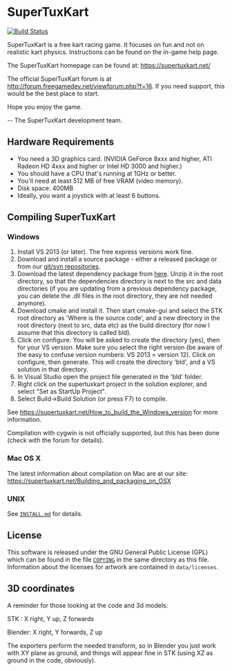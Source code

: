 # SuperTuxKart
[![Build Status](https://travis-ci.org/supertuxkart/stk-code.png?branch=master)](https://travis-ci.org/supertuxkart/stk-code)

SuperTuxKart is a free kart racing game. It focuses on fun and not on realistic kart physics. Instructions can be found on the in-game help page.

The SuperTuxKart homepage can be found at: <https://supertuxkart.net/>

The official SuperTuxKart forum is at <http://forum.freegamedev.net/viewforum.php?f=16>. If you need support, this would be the best place to start.

Hope you enjoy the game.

-- The SuperTuxKart development team.

## Hardware Requirements
* You need a 3D graphics card. (NVIDIA GeForce 8xxx and higher, ATI Radeon HD 4xxx and higher or Intel HD 3000 and higher.)
* You should have a CPU that's running at 1GHz or better.
* You'll need at least 512 MB of free VRAM (video memory).
* Disk space: 400MB
* Ideally, you want a joystick with at least 6 buttons.

## Compiling SuperTuxKart

### Windows
1. Install VS 2013 (or later). The free express versions work fine.
2. Download and install a source package - either a released package or from our [git/svn repositories](https://supertuxkart.net/Source_control).
3. Download the latest dependency package from [here](https://sourceforge.net/projects/supertuxkart/files/SuperTuxKart%20Dependencies/Windows/). Unzip it in the root directory, so that the dependencies directory is next to the src and data directories (if you are updating from a previous dependency package, you can delete the .dll files in the root directory, they are not needed anymore).
4. Download cmake and install it. Then start cmake-gui and select the STK root directory as 'Where is the source code', and a new directory in the root directory (next to src, data etc) as the build directory (for now I assume that this directory is called bld).
5. Click on configure. You will be asked to create the directory (yes), then for your VS version. Make sure you select the right version (be aware of the easy to confuse version numbers: VS 2013 = version 12). Click on configure, then generate. This will create the directory 'bld', and a VS solution in that directory.
6. In Visual Studio open the project file generated in the 'bld' folder.
7. Right click on the supertuxkart project in the solution explorer, and select "Set as StartUp Project".
8. Select Build->Build Solution (or press F7) to compile.

See <https://supertuxkart.net/How_to_build_the_Windows_version> for more information.

Compilation with cygwin is not officially supported, but this has been done (check with the forum for details).

### Mac OS X
The latest information about compilation on Mac are at our site: <https://supertuxkart.net/Building_and_packaging_on_OSX>

### UNIX
See [`INSTALL.md`](INSTALL.md) for details.

## License
This software is released under the GNU General Public License (GPL) which can be found in the file [`COPYING`](/COPYING) in the same directory as this file. Information about the licenses for artwork are contained in `data/licenses`.

## 3D coordinates
A reminder for those looking at the code and 3d models:

STK    : X right, Y up,       Z forwards

Blender: X right, Y forwards, Z up

The exporters perform the needed transform, so in Blender you just work with XY plane as ground, and things will appear fine in STK (using XZ as ground in the code, obviously).
